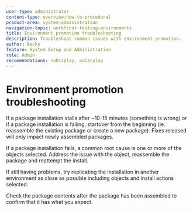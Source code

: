 ```yaml
---
user-type: administrator
content-type: overview;how-to-procedural
product-area: system-administration
navigation-topic: workfront-testing-environments
title: Environment promotion troubleshooting
description: Troubleshoot common issues with environment promotion.
author: Becky
feature: System Setup and Administration
role: Admin
recommendations: noDisplay, noCatalog
---
```

# Environment promotion troubleshooting

If a package installation stalls after ~10-15 minutes (something is wrong) or if a package installation is failing, startover from the beginning (ie. reassemble the existing package or create a new package). Fixes released will only impact newly assembled packages.

If a package installation fails, a common root cause is one or more of the objects selected. Address the issue with the object, reassemble the package and reattempt the install.

If still having problems, try replicating the installation in another environment as close as possible including objects and install actions selected.

Check the package contents after the package has been assembled to confirm that it has what you expect.
